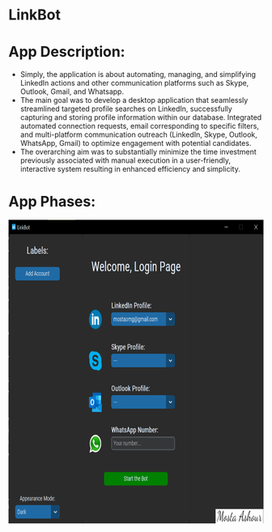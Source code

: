 # LinkBot

# App Description:
- Simply, the application is about automating, managing, and simplifying LinkedIn actions and other communication platforms such as Skype, Outlook, Gmail, and Whatsapp.
- The main goal was to develop a desktop application that seamlessly streamlined targeted profile searches on LinkedIn, successfully capturing and storing profile information within our database. Integrated automated connection requests, email corresponding to specific filters, and multi-platform communication outreach (LinkedIn, Skype, Outlook, WhatsApp, Gmail) to optimize engagement with potential candidates.
- The overarching aim was to substantially minimize the time investment previously associated with manual execution in a user-friendly, interactive system resulting in enhanced efficiency and simplicity.

# App Phases:

<img src="./Demo/1-Screenshot 2023-12-10 201504.png" width="750" height="600">

